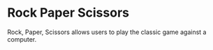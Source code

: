 <h1>Rock Paper Scissors</h1>
<p>Rock, Paper, Scissors allows users to play the classic game against a computer.</p>
